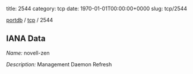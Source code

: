 title: 2544
category: tcp
date: 1970-01-01T00:00:00+0000
slug: tcp/2544

[portdb](/) / [tcp](/category/tcp.html) / 2544


## IANA Data

_Name:_ novell-zen

_Description:_ Management Daemon Refresh

